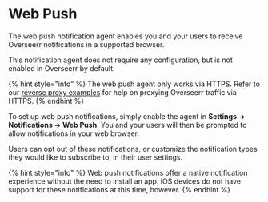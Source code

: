 # Web Push

The web push notification agent enables you and your users to receive Overseerr notifications in a supported browser.

This notification agent does not require any configuration, but is not enabled in Overseerr by default.

{% hint style="info" %}
The web push agent only works via HTTPS. Refer to our [reverse proxy examples](../../extending-overseerr/reverse-proxy.md) for help on proxying Overseerr traffic via HTTPS.
{% endhint %}

To set up web push notifications, simply enable the agent in **Settings &rarr; Notifications &rarr; Web Push**. You and your users will then be prompted to allow notifications in your web browser.

Users can opt out of these notifications, or customize the notification types they would like to subscribe to, in their user settings.

{% hint style="info" %}
Web push notifications offer a native notification experience without the need to install an app. iOS devices do not have support for these notifications at this time, however.
{% endhint %}
